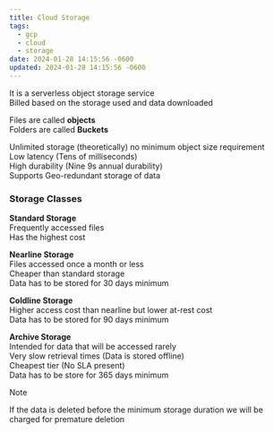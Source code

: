 ```yaml
---
title: Cloud Storage
tags:
  - gcp
  - cloud
  - storage
date: 2024-01-28 14:15:56 -0600
updated: 2024-01-28 14:15:56 -0600
---
```


It is a serverless object storage service  
Billed based on the storage used and data downloaded

Files are called **objects**  
Folders are called **Buckets**

Unlimited storage (theoretically) no minimum object size requirement  
Low latency (Tens of milliseconds)  
High durability (Nine 9s annual durability)  
Supports Geo-redundant storage of data

### Storage Classes

**Standard Storage**  
Frequently accessed files  
Has the highest cost

**Nearline Storage**  
Files accessed once a month or less  
Cheaper than standard storage  
Data has to be stored for 30 days minimum

**Coldline Storage**  
Higher access cost than nearline but lower at-rest cost  
Data has to be stored for 90 days minimum

**Archive Storage**  
Intended for data that will be accessed rarely  
Very slow retrieval times (Data is stored offline)  
Cheapest tier (No SLA present)  
Data has to be store for 365 days minimum

 > [!NOTE]
 > If the data is deleted before the minimum storage duration we will be charged for premature deletion